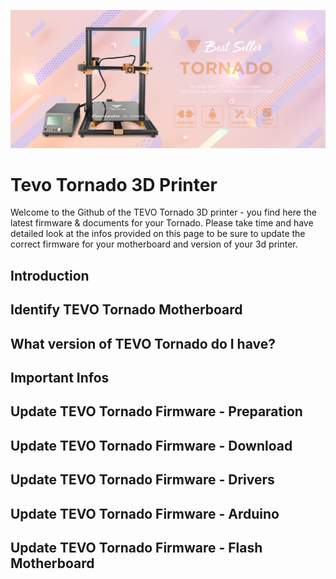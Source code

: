 ![tevo3d](img/tevo-3dprinter-tornado-01.jpg)
# Tevo Tornado 3D Printer

Welcome to the Github of the TEVO Tornado 3D printer - you find here the latest firmware & documents for your Tornado. Please take time and have detailed look at the infos provided on this page to be sure to update the correct firmware for your motherboard and version of your 3d printer.




## Introduction 


## Identify TEVO Tornado Motherboard 


## What version of TEVO Tornado do I have? 


## Important Infos


## Update TEVO Tornado Firmware - Preparation


## Update TEVO Tornado Firmware - Download


## Update TEVO Tornado Firmware - Drivers


## Update TEVO Tornado Firmware - Arduino


## Update TEVO Tornado Firmware - Flash Motherboard

